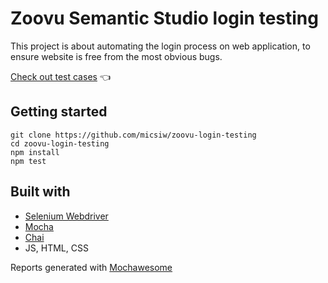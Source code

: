 # Zoovu Semantic Studio login testing

This project is about automating the login process on web application, to ensure website is free from the most obvious bugs.

[Check out test cases](https://micsiw.github.io/zoovu-login-testing/) :point_left:

## Getting started

```
git clone https://github.com/micsiw/zoovu-login-testing
cd zoovu-login-testing
npm install
npm test
```

## Built with

- [Selenium Webdriver](https://www.selenium.dev/)
- [Mocha](https://mochajs.org/)
- [Chai](https://www.chaijs.com/)
- JS, HTML, CSS

Reports generated with [Mochawesome](https://www.npmjs.com/package/mochawesome)
